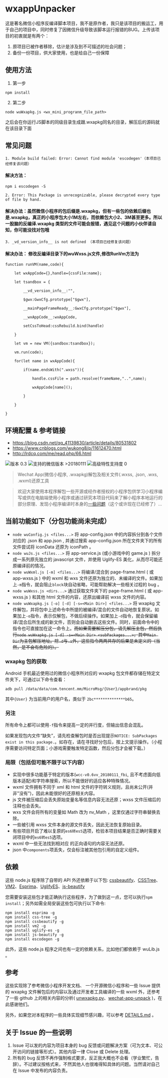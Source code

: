 # wxappUnpacker

这是著名微信小程序反编译脚本项目，我不是原作者，我只是该项目的搬运工，用于自己的项目中，同时修复了因微信升级导致该脚本运行报错的BUG。上传该项目的初衷就是有两个：
1. 原项目已被作者移除，估计是涉及到不可描述的社会问题；
2. 备份一份项目，供大家使用，也是给自己一份保障

## 使用方法
1. 第一步
```
npm install
```

2. 第二步
```
node wuWxapkg.js <wx_mini_progranm_file_path>
```
之后会在你运行JS脚本的同级目录生成跟.wxapkg同名的目录，解压后的源码就在该目录下面

## 常见问题
```
1. Module build failed: Error: Cannot find module 'escodegen'（本项目已经修复该问题）
```
#### 解决方法：
```
npm i escodegen -S
```
```
2. Error: This Package is unrecognizable, please decrypted every type of file by hand.
```
#### 解决办法：虽然微信小程序的包后缀是.wxapkg，但有一些包的依赖后缀也是.wxapkg，真正的小程序包大小1M左右，而依赖包大小2、3M甚至更多。所以一股脑的反编译.wxapkg 类型的文件可能会报错，遇见这个问题的小伙伴请自知，你可能没找对包哦

```
3. _vd_version_info__ is not defined （本项目已经修复该问题）
```
#### 解决办法： 修改反编译目录下的wuWxss.js文件,修改RunVm方法为

```
function runVM(name,code){

	let wxAppCode={},handle={cssFile:name};

	let tsandbox = {

		__vd_version_info__:"",

		$gwx:GwxCfg.prototype["$gwx"],

		__mainPageFrameReady__:GwxCfg.prototype["$gwx"],

		__wxAppCode__:wxAppCode,

		setCssToHead:cssRebuild.bind(handle)

	}		

	let vm = new VM({sandbox:tsandbox});

	vm.run(code);

	for(let name in wxAppCode){

		if(name.endsWith(".wxss")){

			handle.cssFile = path.resolve(frameName,"..",name);

			wxAppCode[name]();

		}	

	}

}
```

## 环境配置 & 参考链接
- https://blog.csdn.net/qq_41139830/article/details/80531802
- https://www.cnblogs.com/wukong8/p/11612470.html
- http://lrdcq.com/me/read.php/66.html

![版本 0.3](https://img.shields.io/badge/版本-0.3-red.svg) ![支持的微信版本 >20180111](https://img.shields.io/badge/%E5%BE%AE%E4%BF%A1%E7%89%88%E6%9C%AC-%3E=20180111-brightgreen.svg) ![高级特性支持度 0](https://img.shields.io/badge/%E6%94%AF%E6%8C%81-0%25-yellow.svg)

> Wechat App(微信小程序, .wxapkg)解包及相关文件(.wxss, .json, .wxs, .wxml)还原工具

> 欢迎大家使用本程序解包一些开源或经作者授权的小程序包供学习小程序编写或供在电脑端使用小程序或通过研究本项目代码来了解小程序本地运行的部分原理、发现小程序编译时本身的[一些问题](https://github.com/qwerty472123/wxappUnpacker/commit/73580c3afecad8c59e14ea7252dcedd8034e6c3a)（这个或许现在已经修了）...

## 当前功能如下（分包功能尚未完成）

- `node wuConfig.js <files...>` 将 app-config.json 中的内容拆分到各个文件对应的 .json 和 app.json , 并通过搜索 app-config.json 所在文件夹下的所有文件尝试将 iconData 还原为 iconPath 。
- `node wuJs.js <files...>` 将 app-service.js (或小游戏中的 game.js ) 拆分成一系列原先独立的 javascript 文件，并使用 Uglify-ES 美化，从而尽可能还原编译前的情况。
- `node wuWxml.js [-m] <files...>` 将编译/混合到 page-frame.html ( 或 app-wxss.js ) 中的 wxml 和 wxs 文件还原为独立的、未编译的文件。如果加上`-m`指令，就会阻止`block`块自动省略，可能帮助解决一些相关过程的 bug 。
- `node wuWxss.js <dirs...>` 通过获取文件夹下的 page-frame.html ( 或 app-wxss.js ) 和其他 html 文件的内容，还原出编译前 wxss 文件的内容。
- `node wuWxapkg.js [-o] [-d] [-s=<Main Dir>] <files...>` 将 wxapkg 文件解包，并将包中上述命令中所提的被编译/混合的文件自动地恢复原状。如果加上`-o`指令，表示仅解包，不做后续操作。如果加上`-d`指令，就会保留编译/混合后所生成的新文件，否则会自动删去这些文件。同时，前面命令中的指令也可直接加在这一命令上。~~而如果需要解压分包，请先解压主包，然后执行`node wuWxapkg.js [-d] -s=<Main Dir> <subPackages...>`，其中`Main Dir`为主包解压地址。除`-d`与`-s`外，这些指令两两共存的后果是未定义的（当然，是不会有危险的）。~~

### wxapkg 包的获取

Android 手机最近使用过的微信小程序所对应的 wxapkg 包文件都存储在特定文件夹下，可通过以下命令查看：

    adb pull /data/data/com.tencent.mm/MicroMsg/{User}/appbrand/pkg

其中`{User}` 为当前用户的用户名，类似于 `2bc**************b65`。

### 另注

所有命令上都可以使用`-f`指令来提高一定的并行度，但输出信息会混乱。

如果发现包内文件“缺失”，请先检查解包时是否出现提示`NOTICE: SubPackages exist in this package.`。如存在，请在寻找好分包后，按上文提示操作。（小程序需要访问特定页面；小游戏需要触发特定函数，然后分包才会被下载。）

### 局限（包括但可能不限于以下内容）

- 实现中很多功能基于特定的版本(`wcc-v0.6vv_20180111_fbi`, 且不考虑面向低版本适配)和字符串搜索，所以不能很好的适应各种特殊情况。
- wxml 文件拥有不同于 xml 和 html 文件的字符转义规则，且尚未公开(并非"没有")，因此未能很好的还原相关内容。
- js 文件被压缩后会丢失原始变量名等信息内容无法还原；wxss 文件压缩后的注释也会丢失。
- wxs 文件会将所有的变量如 Math 改为 nv_Math ，这里仅通过字符串替换去除。
- 一些被引用 wxss 文件本身的源文件丢失，因此无法恢复原始目录。
- 有些项目开启了难以复原的`es6转es5`选项，检验本项目结果是否正确时需要关闭项目中的`es6转es5`选项。
- wxml 中一些无法找到相对应 的正向语句的内容无法还原。
- json 中`components`项丢失，仅会标注被其他包引用的自定义组件。

## 依赖

这些 node.js 程序除了自带的 API 外还依赖于以下包:
[cssbeautify](https://github.com/senchalabs/cssbeautify)、[CSSTree](https://github.com/csstree/csstree)、[VM2](https://github.com/patriksimek/vm2)、[Esprima](https://github.com/jquery/esprima)、[UglifyES](https://github.com/mishoo/UglifyJS2/tree/harmony)、[js-beautify](https://github.com/beautify-web/js-beautify)

您需要安装这些包才能正确执行这些程序，为了做到这一点，您可以执行`npm install`；另外如需全局安装这些包可执行以下命令:

    npm install esprima -g
    npm install css-tree -g
    npm install cssbeautify -g
    npm install vm2 -g
    npm install uglify-es -g
    npm install js-beautify -g
    npm install escodegen -g

此外，这些 node.js 程序之间也有一定的依赖关系，比如他们都依赖于 wuLib.js 。


## 参考

这些实现除了参考微信小程序开发文档、 一个开源微信小程序和一些 Issue 提供的 wxapkg 文件解包后的内容以及通过开发者工具编译的一些 wxml 外，还参考了一些 github 上的相关内容的分析( [unwxapkg.py](https://gist.github.com/feix/32ab8f0dfe99aa8efa84f81ed68a0f3e)、[wechat-app-unpack](https://github.com/leo9960/wechat-app-unpack/) )，在此感谢他们。

另外，如果您对本程序的一些具体实现细节感兴趣，可以参考 [DETAILS.md](https://github.com/qwerty472123/wxappUnpacker/blob/master/DETAILS.md) 。

## 关于 Issue 的一些说明

1. Issue 可以发的内容为项目本身的 bug 反馈或问题解决方案（可为文本、可公开访问的链接等形式）。其他内容一律 Close 或 Delete 处理。
2. 所有的 bug 反馈不再作强制格式要求，反正我大概也不会看（学业繁忙，告辞）。不过建议按格式来，不然其他人也很难得知具体的问题。当然请对自己在 Issue 中发布的内容负责。
